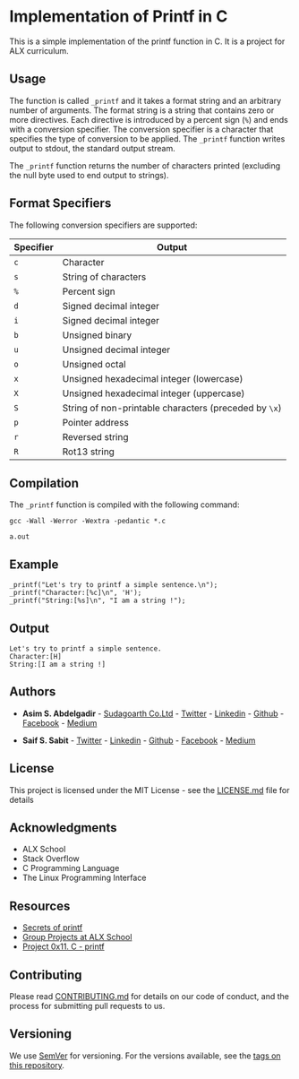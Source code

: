 # Implementation of Printf in C

This is a simple implementation of the printf function in C. It is a project for ALX curriculum.

## Usage

The function is called `_printf` and it takes a format string and an arbitrary number of arguments. The format string is a string that contains zero or more directives. Each directive is introduced by a percent sign (`%`) and ends with a conversion specifier. The conversion specifier is a character that specifies the type of conversion to be applied. The `_printf` function writes output to stdout, the standard output stream.

The `_printf` function returns the number of characters printed (excluding the null byte used to end output to strings).

## Format Specifiers

The following conversion specifiers are supported:

Specifier | Output
--------- | ------
`c` | Character
`s` | String of characters
`%` | Percent sign
`d` | Signed decimal integer
`i` | Signed decimal integer
`b` | Unsigned binary
`u` | Unsigned decimal integer
`o` | Unsigned octal
`x` | Unsigned hexadecimal integer (lowercase)
`X` | Unsigned hexadecimal integer (uppercase)
`S` | String of non-printable characters (preceded by `\x`)
`p` | Pointer address
`r` | Reversed string
`R` | Rot13 string

## Compilation

The `_printf` function is compiled with the following command:

```
gcc -Wall -Werror -Wextra -pedantic *.c

a.out
```

## Example

```
_printf("Let's try to printf a simple sentence.\n");
_printf("Character:[%c]\n", 'H');
_printf("String:[%s]\n", "I am a string !");
```

## Output

```
Let's try to printf a simple sentence.
Character:[H]
String:[I am a string !]
```


## Authors

* **Asim S. Abdelgadir** - [Sudagoarth Co.Ltd](https://www.google.com/search?q=sudagoarth) - [ Twitter](https://twitter.com/asimsharf) - [Linkedin](https://www.linkedin.com/in/asimsharf/) - [Github](https://github.com/asimsharf) - [Facebook](https://www.facebook.com/asimsharf) - [Medium](https://medium.com/@asimsharf) 

* **Saif S. Sabit** - [ Twitter](https://twitter.com/saif-sabit) - [Linkedin](https://www.linkedin.com/in/saif-sabit/) - [Github](https://github.com/saif-sabit) - [Facebook](https://www.facebook.com/saif-sabit) - [Medium](https://medium.com/@saif-sabit)

## License

This project is licensed under the MIT License - see the [LICENSE.md](LICENSE.md) file for details

## Acknowledgments

* ALX School
* Stack Overflow
* C Programming Language
* The Linux Programming Interface

## Resources

* [Secrets of printf](https://www.cypress.com/file/54761/download)
* [Group Projects at ALX School](https://intranet.alxswe.com/concepts)
* [Project 0x11. C - printf](https://intranet.alxswe.com/projects/228)

## Contributing

Please read [CONTRIBUTING.md](CONTRIBUTING.md) for details on our code of conduct, and the process for submitting pull requests to us.

## Versioning

We use [SemVer](http://semver.org/) for versioning. For the versions available, see the [tags on this repository](https://github.com/your/project/tags).
